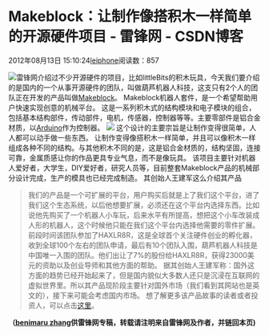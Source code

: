 
# Makeblock：让制作像搭积木一样简单的开源硬件项目 - 雷锋网 - CSDN博客


2012年08月13日 15:10:24[leiphone](https://me.csdn.net/leiphone)阅读数：857


![](http://www.leiphone.com/wp-content/uploads/2012/08/makeblock-150x150.png)雷锋网介绍过不少开源硬件的项目，比如littleBits的积木玩具，今天我们要介绍的是国内的一个从事开源硬件的团队，叫做葫芦机器人科技，这支只有2个人的团队正在开发的产品叫做[Makeblock](http://makeblock.cc/)。
Makeblock机器人套件，是一个希望帮助用户快速实现创意的机械平台。
这是一系列积木式的结构模块和电子模块的组合，包括基本结构部件，传动部件，电机，传感器，控制器等等。主要零部件是铝合金材质，以[Arduino](http://www.leiphone.com/12704-keats-open-source-hardware-drivinge-3d.html)作为控制器。
![](http://www.leiphone.com/wp-content/uploads/2012/08/makeblock1.png)
这个设计的主要宗旨是让制作变得很简单，人人都可以动手做一些东西。
让制作变得像搭积木一样简单，并且可以像积木一样组成各种不同的结构。与其他积木不同的是，这是铝合金材质的，结构坚固，连接可靠，金属质感让你的作品更具专业气息，而不是像玩具。
该项目主要针对机器人爱好者，大学生，DIY爱好者，研究人员等，目前整套Makeblock产品的机械部分设计完成，生产的模具也已经完成制造。
其创始人王建军这么介绍其产品
> 我们的产品是一个可扩展的平台，用户购买后就是上了我们这个平台，进了我们这个生态系统，以后他想要扩展，必须还在这个平台内选择东西。比如说他先购买了一个机器人小车玩，后来水平有所提高，想把这个小车改装成人形的机器人，这个时候他只能在我们这个平台内选择他需要的零件扩展。
前段时间该团队参加了HAXLR8R，这是全球首个关注硬件创业的孵化器，收到全球100个左右的团队申请，最后有10个团队入围，葫芦机器人科技是中国唯一入围的团队。他们出让了7%的股份给HAXLR8R，获得23000美元的资助以及创业导师和其他方面的帮助。
据其创始人王建军称：国外这方面的趋势已经开始起来了，但是国内貌似大多数人还只是沉浸在互联网的虚拟世界里。所以其产品现阶段主要针对国外市场（我们看到其网站也是英文的），接下来可能会考虑国内市场。
想了解更多该产品故事的读者或者投资人，可以点击[这里](http://makeblock.cc/product-story/)。

**（****[benimaru
 zhang](http://www.leiphone.com/author/zhc)****供****雷锋网****专稿，转载请注明来自雷锋网及作者，并链回本页)**

